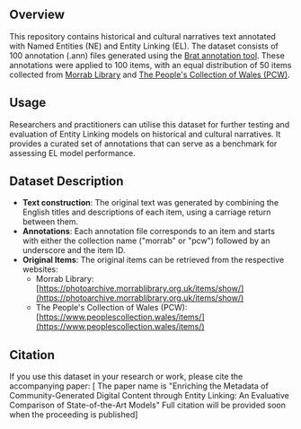## Overview
This repository contains historical and cultural narratives text annotated with Named Entities (NE) and Entity Linking (EL). The dataset consists of 100 annotation (.ann) files generated using the [Brat annotation tool](https://github.com/nlplab/brat). These annotations were applied to 100 items, with an equal distribution of 50 items collected from [Morrab Library](https://morrablibrary.org.uk/) and [The People's Collection of Wales (PCW)](https://www.peoplescollection.wales/).

## Usage
Researchers and practitioners can utilise this dataset for further testing and evaluation of Entity Linking models on historical and cultural narratives. It provides a curated set of annotations that can serve as a benchmark for assessing EL model performance.

## Dataset Description
- **Text construction**: The original text was generated by combining the English titles and descriptions of each item, using a carriage return between them.
- **Annotations**: Each annotation file corresponds to an item and starts with either the collection name ("morrab" or "pcw") followed by an underscore and the item ID.
- **Original Items**: The original items can be retrieved from the respective websites:
  - Morrab Library: [https://photoarchive.morrablibrary.org.uk/items/show/](https://photoarchive.morrablibrary.org.uk/items/show/)
  - The People's Collection of Wales (PCW): [https://www.peoplescollection.wales/items/](https://www.peoplescollection.wales/items/)

## Citation
If you use this dataset in your research or work, please cite the accompanying paper:
[ The paper name is "Enriching the Metadata of Community-Generated Digital Content through Entity Linking: An Evaluative Comparison of State-of-the-Art Models"
Full citation will be provided soon when the proceeding is published]

